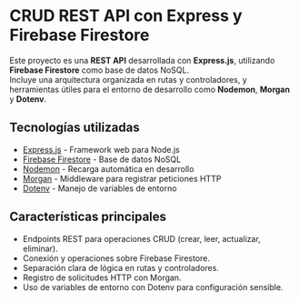 # CRUD REST API con Express y Firebase Firestore

Este proyecto es una **REST API** desarrollada con **Express.js**, utilizando **Firebase Firestore** como base de datos NoSQL.  
Incluye una arquitectura organizada en rutas y controladores, y herramientas útiles para el entorno de desarrollo como **Nodemon**, **Morgan** y **Dotenv**.

## Tecnologías utilizadas

- [Express.js](https://expressjs.com/) - Framework web para Node.js
- [Firebase Firestore](https://firebase.google.com/products/firestore) - Base de datos NoSQL
- [Nodemon](https://www.npmjs.com/package/nodemon) - Recarga automática en desarrollo
- [Morgan](https://www.npmjs.com/package/morgan) - Middleware para registrar peticiones HTTP
- [Dotenv](https://www.npmjs.com/package/dotenv) - Manejo de variables de entorno

## Características principales

- Endpoints REST para operaciones CRUD (crear, leer, actualizar, eliminar).
- Conexión y operaciones sobre Firebase Firestore.
- Separación clara de lógica en rutas y controladores.
- Registro de solicitudes HTTP con Morgan.
- Uso de variables de entorno con Dotenv para configuración sensible.
